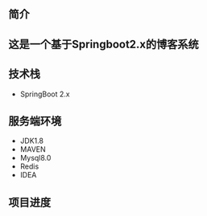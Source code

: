 ## 简介
这是一个基于Springboot2.x的博客系统
- 
## 技术栈
- SpringBoot 2.x

## 服务端环境
- JDK1.8
- MAVEN
- Mysql8.0
- Redis
- IDEA



## 项目进度
 

